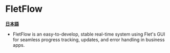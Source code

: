 # FletFlow

[**日本語**](README.md)

- FletFlow is an easy-to-develop, stable real-time system using Flet's GUI for seamless progress tracking, updates, and error handling in business apps.
